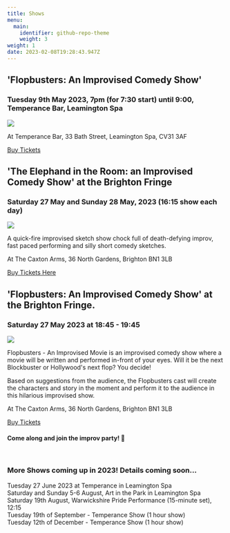 ```yaml
---
title: Shows
menu:
  main:
    identifier: github-repo-theme
    weight: 3
weight: 1
date: 2023-02-08T19:28:43.947Z
---
```

## 'Flopbusters: An Improvised Comedy Show'

### Tuesday 9th May 2023, 7pm (for 7:30 start) until 9:00, Temperance Bar, Leamington Spa

![](https://www.brightonfringe.org/wp-content/uploads/2022/12/10-27-2022-112703-4781.jpg.webp)

At Temperance Bar, 33 Bath Street, Leamington Spa,  CV31 3AF

[B﻿uy Tickets](https://www.eventbrite.co.uk/e/flopbusters-improvised-comedy-tickets-607660608237)

## 'The Elephand in the Room: an Improvised Comedy Show' at the Brighton Fringe

### Saturday 27 May and Sunday 28 May, 2023 (16:15 show each day)

![](/uploads/posed-everyone-kirsty-mouth-open.jpg)

A quick-fire improvised sketch show chock full of death-defying improv, fast paced performing and silly short comedy sketches.

At The Caxton Arms, 36 North Gardens, Brighton BN1 3LB

[Buy Tickets Here](https://www.brightonfringe.org/events/the-elephant-in-the-room-an-improvised-comedy-show/)

## 'Flopbusters: An Improvised Comedy Show' at the Brighton Fringe.

### Saturday 27 May 2023 at 18:45 - 19:45

![](https://www.brightonfringe.org/wp-content/uploads/2022/12/10-27-2022-112703-4781.jpg.webp)

F﻿lopbusters - An Improvised Movie is an improvised comedy show where a movie will be written and performed in-front of your eyes. Will it be the next Blockbuster or Hollywood's next flop? You decide!

Based on suggestions from the audience, the Flopbusters cast will create the characters and story in the moment and perform it to the audience in this hilarious improvised show.

At The Caxton Arms, 36 North Gardens, Brighton BN1 3LB

[B﻿uy Tickets](https://www.brightonfringe.org/events/flopbusters-improvised-comedy-movie/)






#### Come along and join the improv party! 🎉 <br><br><br>

### More Shows coming up in 2023! Details coming soon...

T﻿uesday 27 June 2023 at Temperance in Leamington Spa\
S﻿aturday and Sunday 5-6 August, Art in the Park in Leamington Spa\
Saturday 19th August, Warwickshire Pride Performance (15-minute set), 12:15\
Tuesday 19th of September - Temperance Show (1 hour show)\
Tuesday 12th of December - Temperance Show (1 hour show)